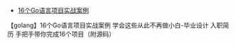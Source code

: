 - [16个Go语言项目实战案例](https://www.bilibili.com/video/BV1Zz421y7Ln)

【golang】16个Go语言项目实战案例 学会这些从此不再做小白-毕业设计 入职简历 手把手带你完成16个项目（附源码）

